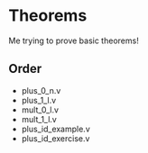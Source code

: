 # Theorems
Me trying to prove basic theorems!

## Order
* plus_0_n.v
* plus_1_l.v
* mult_0_l.v
* mult_1_l.v
* plus_id_example.v
* plus_id_exercise.v
